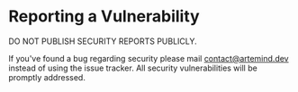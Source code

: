 # Reporting a Vulnerability

DO NOT PUBLISH SECURITY REPORTS PUBLICLY.

If you've found a bug regarding security please mail [contact@artemind.dev](mailto:contact@artemind.dev) instead of using the issue tracker. 
All security vulnerabilities will be promptly addressed.